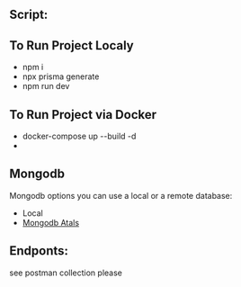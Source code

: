 

## Script:

## To Run Project Localy
- npm i
- npx prisma generate
 - npm run dev

## To Run Project via Docker 
- docker-compose up --build -d
- 



## Mongodb

Mongodb options you can use a local or a remote database:

- Local
- [Mongodb Atals](https://account.mongodb.com/account/login)

## Endponts:
see postman collection please 


